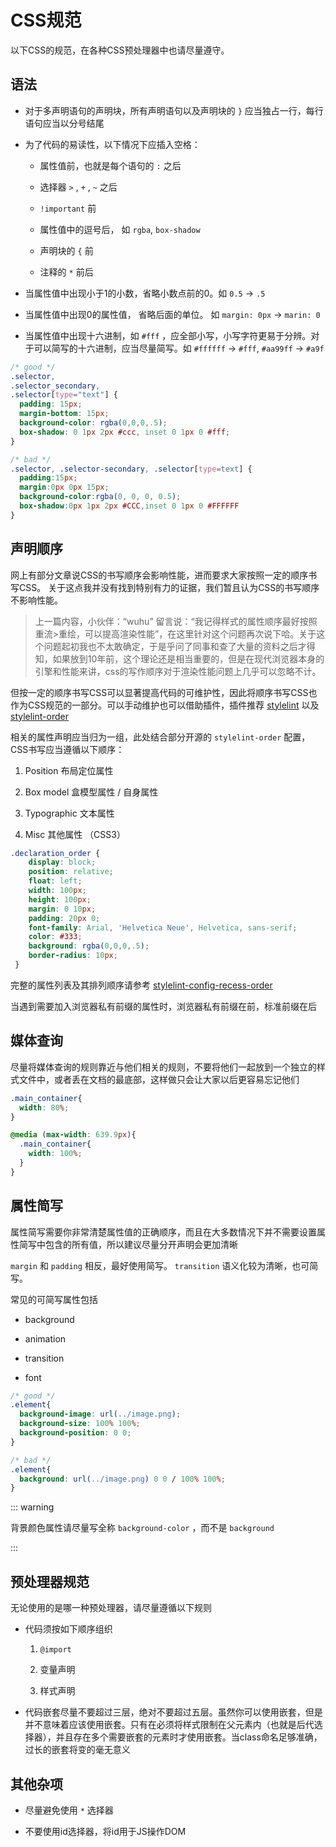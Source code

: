 # CSS规范

以下CSS的规范，在各种CSS预处理器中也请尽量遵守。

## 语法

- 对于多声明语句的声明块，所有声明语句以及声明块的 `}` 应当独占一行，每行语句应当以分号结尾

- 为了代码的易读性，以下情况下应插入空格：
  
  - 属性值前，也就是每个语句的 `:` 之后
  
  - 选择器 `>` , `+` , `~` 之后
  
  - `!important` 前
  
  - 属性值中的逗号后， 如 `rgba`, `box-shadow` 
  
  - 声明块的 `{` 前
  
  - 注释的 `*` 前后

- 当属性值中出现小于1的小数，省略小数点前的0。如 `0.5` -> `.5`

- 当属性值中出现0的属性值， 省略后面的单位。 如 `margin: 0px` -> `marin: 0`

- 当属性值中出现十六进制，如 `#fff` ，应全部小写，小写字符更易于分辨。对于可以简写的十六进制，应当尽量简写。如 `#ffffff` -> `#fff`, `#aa99ff` -> `#a9f`

```css
/* good */
.selector,
.selector_secondary,
.selector[type="text"] {
  padding: 15px;
  margin-bottom: 15px;
  background-color: rgba(0,0,0,.5);
  box-shadow: 0 1px 2px #ccc, inset 0 1px 0 #fff;
}

/* bad */
.selector, .selector-secondary, .selector[type=text] {
  padding:15px;
  margin:0px 0px 15px;
  background-color:rgba(0, 0, 0, 0.5);
  box-shadow:0px 1px 2px #CCC,inset 0 1px 0 #FFFFFF
}
```

## 声明顺序

网上有部分文章说CSS的书写顺序会影响性能，进而要求大家按照一定的顺序书写CSS。 关于这点我并没有找到特别有力的证据，我们暂且认为CSS的书写顺序不影响性能。

> 上一篇内容，小伙伴：“wuhu” 留言说：“我记得样式的属性顺序最好按照重流>重绘，可以提高渲染性能”，在这里针对这个问题再次说下哈。关于这个问题起初我也不太敢确定，于是乎问了同事和查了大量的资料之后才得知，如果放到10年前，这个理论还是相当重要的，但是在现代浏览器本身的引擎和性能来讲，css的写作顺序对于渲染性能问题上几乎可以忽略不计。

但按一定的顺序书写CSS可以显著提高代码的可维护性，因此将顺序书写CSS也作为CSS规范的一部分。可以手动维护也可以借助插件，插件推荐 [stylelint](https://github.com/stylelint/stylelint) 以及 [stylelint-order](https://github.com/hudochenkov/stylelint-order)

相关的属性声明应当归为一组，此处结合部分开源的 `stylelint-order` 配置，CSS书写应当遵循以下顺序：

1. Position 布局定位属性

2. Box model 盒模型属性 / 自身属性

3. Typographic 文本属性

4. Misc 其他属性 （CSS3）

```css
.declaration_order {
    display: block;
    position: relative;
    float: left;
    width: 100px;
    height: 100px;
    margin: 0 10px;
    padding: 20px 0;
    font-family: Arial, 'Helvetica Neue', Helvetica, sans-serif;
    color: #333;
    background: rgba(0,0,0,.5);
    border-radius: 10px;
 } 
```

完整的属性列表及其排列顺序请参考 [stylelint-config-recess-order](https://github.com/stormwarning/stylelint-config-recess-order/blob/main/groups.js) 

当遇到需要加入浏览器私有前缀的属性时，浏览器私有前缀在前，标准前缀在后

## 媒体查询

尽量将媒体查询的规则靠近与他们相关的规则，不要将他们一起放到一个独立的样式文件中，或者丢在文档的最底部，这样做只会让大家以后更容易忘记他们

```css
.main_container{
  width: 80%;
}

@media (max-width: 639.9px){
  .main_container{
    width: 100%;
  }
}
```

## 属性简写

属性简写需要你非常清楚属性值的正确顺序，而且在大多数情况下并不需要设置属性简写中包含的所有值，所以建议尽量分开声明会更加清晰

`margin` 和 `padding` 相反，最好使用简写。 `transition` 语义化较为清晰，也可简写。

常见的可简写属性包括

- background

- animation

- transition

- font

```css
/* good */
.element{
  background-image: url(../image.png);
  background-size: 100% 100%;
  background-position: 0 0;
}

/* bad */
.element{
  background: url(../image.png) 0 0 / 100% 100%;
}
```

::: warning

背景颜色属性请尽量写全称 `background-color` ，而不是 `background`

:::

## 预处理器规范

无论使用的是哪一种预处理器，请尽量遵循以下规则

- 代码须按如下顺序组织
  
  1. `@import`
  
  2. 变量声明
  
  3. 样式声明

- 代码嵌套尽量不要超过三层，绝对不要超过五层。虽然你可以使用嵌套，但是并不意味着应该使用嵌套。只有在必须将样式限制在父元素内（也就是后代选择器），并且存在多个需要嵌套的元素时才使用嵌套。当class命名足够准确，过长的嵌套将变的毫无意义

## 其他杂项

- 尽量避免使用 `*` 选择器

- 不要使用id选择器，将id用于JS操作DOM
